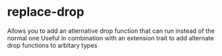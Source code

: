 # replace-drop

Allows you to add an atlernative drop function that can run instead of the normal one
Useful in combination with an extension trait to add alternate drop functions to arbitary types
